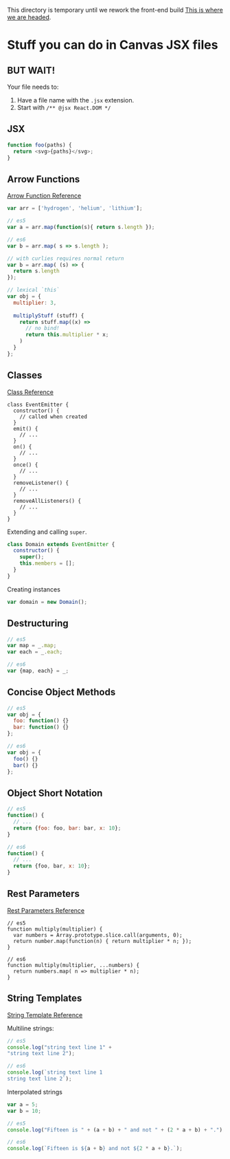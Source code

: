 This directory is temporary until we rework the front-end build [This is
where we are headed][1].

Stuff you can do in Canvas JSX files
====================================

BUT WAIT!
---------

Your file needs to:

1. Have a file name with the `.jsx` extension.
2. Start with `/** @jsx React.DOM */`

JSX
---

```js
function foo(paths) {
  return <svg>{paths}</svg>;
}
```

Arrow Functions
---------------

[Arrow Function Reference][arrows]

```js
var arr = ['hydrogen', 'helium', 'lithium'];

// es5
var a = arr.map(function(s){ return s.length });

// es6
var b = arr.map( s => s.length );

// with curlies requires normal return
var b = arr.map( (s) => {
  return s.length
});

// lexical `this`
var obj = {
  multiplier: 3,
  
  multiplyStuff (stuff) {
    return stuff.map((x) =>
      // no bind!
      return this.multiplier * x;
    )
  }
};
```

Classes
-------

[Class Reference][class]


```
class EventEmitter {
  constructor() {
    // called when created
  }
  emit() {
    // ...
  }
  on() {
    // ...
  }
  once() {
    // ...
  }
  removeListener() {
    // ...
  }
  removeAllListeners() {
    // ...
  }
}
```

Extending and calling `super`.

```js
class Domain extends EventEmitter {
  constructor() {
    super();
    this.members = [];
  }
}
```

Creating instances

```js
var domain = new Domain();
```

Destructuring
-------------

```js
// es5
var map = _.map;
var each = _.each;

// es6
var {map, each} = _;
```

Concise Object Methods
----------------------

```js
// es5
var obj = {
  foo: function() {}
  bar: function() {}
};

// es6
var obj = {
  foo() {}
  bar() {}
};
```

Object Short Notation
---------------------

```js
// es5
function() {
  // ...
  return {foo: foo, bar: bar, x: 10};
}

// es6
function() {
  // ...
  return {foo, bar, x: 10};
}
```

Rest Parameters
---------------

[Rest Parameters Reference][rest]

```
// es5
function multiply(multiplier) {
  var numbers = Array.prototype.slice.call(arguments, 0);
  return number.map(function(n) { return multiplier * n; });
}

// es6
function multiply(multiplier, ...numbers) {
  return numbers.map( n => multiplier * n);
}
```

String Templates
----------------

[String Template Reference][templates]

Multiline strings:

```js
// es5
console.log("string text line 1" +
"string text line 2");

// es6
console.log(`string text line 1
string text line 2`);
```

Interpolated strings

```js
var a = 5;
var b = 10;

// es5
console.log("Fifteen is " + (a + b) + " and not " + (2 * a + b) + ".");

// es6
console.log(`Fifteen is ${a + b} and not ${2 * a + b}.`);
```


  [1]:https://github.com/instructure-wfx/RFCs/blob/master/active/canvas-js-structure-build.md 
  [arrows]:https://developer.mozilla.org/en-US/docs/Web/JavaScript/Reference/Functions/Arrow_functions
  [class]:http://tc39wiki.calculist.org/es6/classes/
  [rest]:https://developer.mozilla.org/en-US/docs/Web/JavaScript/Reference/Functions/rest_parameters
  [templates]:https://developer.mozilla.org/en-US/docs/Web/JavaScript/Reference/template_strings


